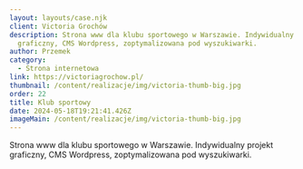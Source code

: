 ```yaml
---
layout: layouts/case.njk
client: Victoria Grochów
description: Strona www dla klubu sportowego w Warszawie. Indywidualny projekt
  graficzny, CMS Wordpress, zoptymalizowana pod wyszukiwarki.
author: Przemek
category:
  - Strona internetowa
link: https://victoriagrochow.pl/
thumbnail: /content/realizacje/img/victoria-thumb-big.jpg
order: 22
title: Klub sportowy
date: 2024-05-18T19:21:41.426Z
imageMain: /content/realizacje/img/victoria-thumb-big.jpg
---
```

Strona www dla klubu sportowego w Warszawie. Indywidualny projekt graficzny, CMS Wordpress,
  zoptymalizowana pod wyszukiwarki.